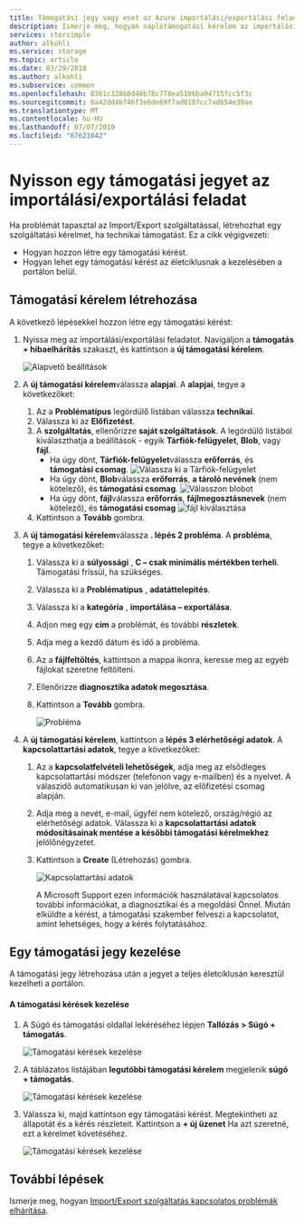 ```yaml
---
title: Támogatási jegy vagy eset az Azure importálási/exportálási feladat létrehozása |} A Microsoft Docs
description: Ismerje meg, hogyan naplótámogatási kérelem az importálási/exportálási feladat kapcsolatban.
services: storsimple
author: alkohli
ms.service: storage
ms.topic: article
ms.date: 03/29/2018
ms.author: alkohli
ms.subservice: common
ms.openlocfilehash: 8361c32860d48b78c778ea5106ba04715fcc5f3c
ms.sourcegitcommit: 6a42dd4b746f3e6de69f7ad0107cc7ad654e39ae
ms.translationtype: MT
ms.contentlocale: hu-HU
ms.lasthandoff: 07/07/2019
ms.locfileid: "67621042"
---
```

# <a name="open-a-support-ticket-for-an-importexport-job"></a>Nyisson egy támogatási jegyet az importálási/exportálási feladat

Ha problémát tapasztal az Import/Export szolgáltatással, létrehozhat egy szolgáltatási kérelmet, ha technikai támogatást. Ez a cikk végigvezeti:

* Hogyan hozzon létre egy támogatási kérést.
* Hogyan lehet egy támogatási kérést az életciklusnak a kezelésében a portálon belül.

## <a name="create-a-support-request"></a>Támogatási kérelem létrehozása

A következő lépésekkel hozzon létre egy támogatási kérést:

1. Nyissa meg az importálási/exportálási feladatot. Navigáljon a **támogatás + hibaelhárítás** szakaszt, és kattintson a **új támogatási kérelem**.
     
    ![Alapvető beállítások](./media/storage-import-export-contact-microsoft-support/import-export-support1.png)
   
2. A **új támogatási kérelem**válassza **alapjai**. A **alapjai**, tegye a következőket:
    
    1. Az a **Problématípus** legördülő listában válassza **technikai**.
    2. Válassza ki az **Előfizetést**.
    3. A **szolgáltatás**, ellenőrizze **saját szolgáltatások**. A legördülő listából kiválaszthatja a beállítások - egyik **Tárfiók-felügyelet**, **Blob**, vagy **fájl**. 
        - Ha úgy dönt, **Tárfiók-felügyelet**válassza **erőforrás**, és **támogatási csomag**.
            ![Válassza ki a Tárfiók-felügyelet](./media/storage-import-export-contact-microsoft-support/import-export-support3.png)
        - Ha úgy dönt, **Blob**válassza **erőforrás**, **a tároló nevének** (nem kötelező), és **támogatási csomag**.
            ![Válasszon blobot](./media/storage-import-export-contact-microsoft-support/import-export-support2.png)
        - Ha úgy dönt, **fájl**válassza **erőforrás**, **fájlmegosztásnevek** (nem kötelező), és **támogatási csomag** ![fájl kiválasztása](./media/storage-import-export-contact-microsoft-support/import-export-support4.png)
    4. Kattintson a **Tovább** gombra.

3. A **új támogatási kérelem**válassza **. lépés 2 probléma**. A **probléma**, tegye a következőket:
    
    1. Válassza ki a **súlyossági** , **C – csak minimális mértékben terheli**. Támogatási frissül, ha szükséges.
    2. Válassza ki a **Problématípus** , **adatáttelepítés**.
    3. Válassza ki a **kategória** , **importálása – exportálása**.
    4. Adjon meg egy **cím** a problémát, és további **részletek**.
    5. Adja meg a kezdő dátum és idő a probléma.
    6. Az a **fájlfeltöltés**, kattintson a mappa ikonra, keresse meg az egyéb fájlokat szeretne feltölteni.
    7. Ellenőrizze **diagnosztika adatok megosztása**.
    8. Kattintson a **Tovább** gombra.

       ![Probléma](./media/storage-import-export-contact-microsoft-support/import-export-support5.png)

4. A **új támogatási kérelem**, kattintson a **lépés 3 elérhetőségi adatok**. A **kapcsolattartási adatok**, tegye a következőket:

   1. Az a **kapcsolatfelvételi lehetőségek**, adja meg az elsődleges kapcsolattartási módszer (telefonon vagy e-mailben) és a nyelvet. A válaszidő automatikusan ki van jelölve, az előfizetési csomag alapján.
   2. Adja meg a nevét, e-mail, ügyfél nem kötelező, ország/régió az elérhetőségi adatok. Válassza ki a **kapcsolattartási adatok módosításainak mentése a későbbi támogatási kérelmekhez** jelölőnégyzetet.
   3. Kattintson a **Create** (Létrehozás) gombra.
   
       ![Kapcsolattartási adatok](./media/storage-import-export-contact-microsoft-support/import-export-support7.png)   

      A Microsoft Support ezen információk használatával kapcsolatos további információkat, a diagnosztikai és a megoldási Önnel.
      Miután elküldte a kérést, a támogatási szakember felveszi a kapcsolatot, amint lehetséges, hogy a kérés folytatásához.

## <a name="manage-a-support-request"></a>Egy támogatási jegy kezelése

A támogatási jegy létrehozása után a jegyet a teljes életciklusán keresztül kezelheti a portálon.

#### <a name="to-manage-your-support-requests"></a>A támogatási kérések kezelése

1. A Súgó és támogatási oldallal lekéréséhez lépjen **Tallózás > Súgó + támogatás**.

    ![Támogatási kérések kezelése](./media/storage-import-export-contact-microsoft-support/manage-support-ticket2.png)   

2. A táblázatos listájában **legutóbbi támogatási kérelem** megjelenik **súgó + támogatás**.

    ![Támogatási kérések kezelése](./media/storage-import-export-contact-microsoft-support/manage-support-ticket1.png) 

3. Válassza ki, majd kattintson egy támogatási kérést. Megtekintheti az állapotát és a kérés részleteit. Kattintson a **+ új üzenet** Ha azt szeretné, ezt a kérelmet követéséhez.

    ![Támogatási kérések kezelése](./media/storage-import-export-contact-microsoft-support/manage-support-ticket3.png) 


## <a name="next-steps"></a>További lépések

Ismerje meg, hogyan [Import/Export szolgáltatás kapcsolatos problémák elhárítása](storage-import-export-tool-troubleshooting-v1.md).
